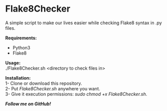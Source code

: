 # Flake8Checker
A simple script to make our lives easier while checking Flake8 syntax in .py files.

<b>Requirements:</b><br>
- Python3
- Flake8

<b>Usage:</b><br>
./Flake8Checker.sh \<directory to check files in\>
  
<b>Installation:</b><br>
1- Clone or download this repository.<br>
2- Put <i>Flake8Checker.sh</i> anywhere you want.<br>
3- Give it execution permissions: <i>sudo chmod +x Flake8Checker.sh</i>.<br>

<b><i>Follow me on GitHub!</i></b><br>